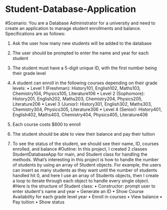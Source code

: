 # Student-Database-Application
#Scenario: You are a Database Administrator for a university and need to create an application to manage student enrollments and balance.
Specifications are as follows:

1.	Ask the user how many new students will be added to the database
  
2.	The user should be prompted to enter the name and year for each student
   
3.	The student must have a 5-digit unique ID, with the first number being their grade level
   
4.	A student can enroll in the following courses depending on their grade levels: 
•	Level 1 (Freshman): History101, English102, Maths103, Chemistry104, Physics105, Literature106
•	Level 2 (Sophomore): History201, English202, Maths203, Chemistry204, Physics205, Literature206
•	Level 3 (Junior): History301, English302, Maths303, Chemistry304, Physics305, Literature306
•	Level 4 (Senior): History401, English402, Maths403, Chemistry404, Physics405, Literature406
5.	Each course costs $600 to enroll
   
6.	The student should be able to view their balance and pay their tuition
    
7.	To see the status of the student, we should see their name, ID, courses enrolled, and balance
#Outline:
In this project, I created 2 classes StudentDatabaseApp for main, and Student class for handling the methods. What’s interesting in this project is how to handle the number of students by using an array of Student objects. For example, the users can insert as many students as they want until the number of students handled hit 0, and here I use an array of Students objects, then I create a loop to iterate through each object to handle every single object. 
#Here is the structure of Student class: 
•	Constructor: prompt user to enter student's name and year
•	Generate an ID
•	Show Course Availability for each grade level year
•	Enroll in courses
•	View balance
•	Pay tuition
•	Show status
